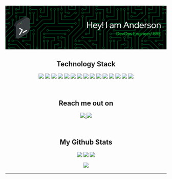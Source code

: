 
</p align="center">
<img src="./assets/header.png" />
</p>

<h2 align="center">Technology Stack</h2>
<p align="center">
  <img src="https://img.shields.io/badge/AWS-%23FF9900.svg?style=for-the-badge&logo=amazon-aws&logoColor=white"/>
  <img src="https://img.shields.io/badge/GoogleCloud-%234285F4.svg?style=for-the-badge&logo=google-cloud&logoColor=white"/>
  <img src="https://img.shields.io/badge/azure-%230072C6.svg?style=for-the-badge&logo=microsoftazure&logoColor=white"/>
  <img src="https://img.shields.io/badge/kubernetes-%23326ce5.svg?style=for-the-badge&logo=kubernetes&logoColor=white"/>
  <img src="https://img.shields.io/badge/docker-%230db7ed.svg?style=for-the-badge&logo=docker&logoColor=white"/>
  <img src="https://img.shields.io/badge/terraform-%235835CC.svg?style=for-the-badge&logo=terraform&logoColor=white">
  <img src="https://img.shields.io/badge/Linux-FCC624?style=for-the-badge&logo=linux&logoColor=black"/>
  <img src="https://img.shields.io/badge/python-3670A0?style=for-the-badge&logo=python&logoColor=ffdd54"/>
  <img src="https://img.shields.io/badge/javascript-%23323330.svg?style=for-the-badge&logo=javascript&logoColor=%23F7DF1E"/>
  <img src="https://img.shields.io/badge/java-%23ED8B00.svg?style=for-the-badge&logo=java&logoColor=white"/>
  <img src="https://img.shields.io/badge/shell_script-%23121011.svg?style=for-the-badge&logo=gnu-bash&logoColor=white"/>
  <img src="https://img.shields.io/badge/ansible-%231A1918.svg?style=for-the-badge&logo=ansible&logoColor=white"/>
  <img src="https://img.shields.io/badge/gitlab%20ci-%23181717.svg?style=for-the-badge&logo=gitlab&logoColor=white"/>
  <img src="https://img.shields.io/badge/github%20actions-%232671E5.svg?style=for-the-badge&logo=githubactions&logoColor=white"/>
  <img src="https://img.shields.io/badge/jenkins-%232C5263.svg?style=for-the-badge&logo=jenkins&logoColor=white"/>
</p>
<br>

<h2 align="center">Reach me out on</h2>
<p align="center">
  <a href="mailto: andersondario@gmail.com">
    <img src="https://img.shields.io/badge/Gmail-D14836?style=for-the-badge&logo=gmail&logoColor=white"/>
  </a>
  <a href="https://www.linkedin.com/in/andersondarioo/">
    <img src="https://img.shields.io/badge/linkedin-%230077B5.svg?style=for-the-badge&logo=linkedin&logoColor=white"/>
  </a>
</p>
<br>

<h2 align="center">My Github Stats</h2>
 
<p align = "center">
  <img  src = "https://github-readme-stats-sigma-five.vercel.app/api?username=andersondario&show_icons=true&theme=dracula" height=150px>
  <img  src="https://github-readme-streak-stats.herokuapp.com/?user=andersondario&show_icons=true&locale=en&layout=compact&theme=dracula" height=150px margin-left=100px/>
  <img src = "https://github-readme-stats-sigma-five.vercel.app/api/top-langs/?username=andersondario&card_width=370px&theme=dracula&layout=compact&langs_count=10&hide=html,typescript,css,pug" height=150px>
</p>

<p align = "center">

</p> 

<p align = "center">
 <img src="https://activity-graph.herokuapp.com/graph?username=andersondario&theme=dracula" width=760px >
</p> 
<hr>
